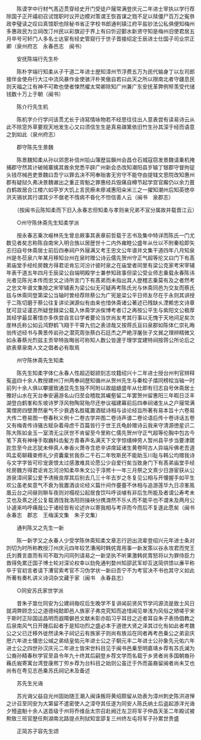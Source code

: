 <!-- { "loadSidebar": true } -->
　　陈谟字中行材气髙迈贯穿经史开门受徒户屦常满登庆元二年进士宰执以学行荐除国子正开禧初召试馆职时议开边模对策谓王恢首谋之戮不足以赎僵尸百万之寃叅政李璧读之叹曰真馆职也除秘书省正字校书郎通判镇江府平盐钞法公私俱便知梅州多惠政民为立祠改汀州民以彩旗迎于界上有曰忻迎鄞水新贤守知是梅州旧使君居五月卒号可轩门人多名士达宦有经史管窥行于世子晋接绍定壬辰进士仕国子司业宗正卿（泉州府志　永春邑志　闽书）

　　安抚陈端行先生朴

　　陈朴字端行知柔从子干道二年进士歴知漳州节浮费五万为民代输身丁以左司郎接伴金使舟行大江中流风暴作金使骇汗朴笑傲自若曰此天之所以限南北者守疆息民则天福之江有神不可欺也使者悚然擢太常卿除知广州兼广东安抚革弊例帑羡受代储钱数十万上于朝（闽书）

　　陈介行先生机

　　陈机字介行学问该贯尤长于诗冩情咏物若不经思往往出人意表尝有读易诗云从此不除窓外草要观天地发生心又曰须信生生是真易疎篱依旧竹生孙其深于经而语意之到如此（泉州府志）

　　郡守陈先生景魏

　　陈景魏知柔从孙以郊恩补信州铅山簿歴监贑州会昌仓石城寇窃发景魏请乗机掩捕郡守然其计破贼寨擒其酋余党悉平辟广州新会丞改知潮阳县岁输丁银郡守督拘锭头钱尽械邑吏景魏曰吾宁以罪去决不阿奉贻害无穷守不能夺由提辖文思院改知惠州郡有疑狱久弗决景魏谳出之重正胥魁之罪惠经兵毁痛自樽节起学宫官廨仍以余力葺白鹤故居合江楼六如亭岁大饥上言民瘵未瘳减惠阳籴米三之一擢知潮州后知英徳卒洪天锡状其行谓其少不倨老不惰病不昏化不怛信善人云（闽书　泉郡志）

　　（按闽书云陈知柔而下旧入永春志但知柔与孝则亲兄弟不冝分属故并载晋江云）

　　○州守陈休斋先生知柔学派

　　按永春志乗次崕林先生曾总厥事其表章前哲载于志书及集中特详而陈氏一门尤数见者矣志称陈自南宋入明合族以居歴世十二内外雍睦公盛年从仕以不附秦桧即矢志归自号休斋居士前后四奉祠户外屦满又考王忠文公年谱并文集干道四年八月知泉州是冬莅泉六年某月移知台州在泉时赠公诗云儒先贺州守正气超等伦又曰门下有髙弟庙堂手经纶房魏方得君讵肯忘河汾计彼时泉之在庙堂者同里有梁公克家考宋宰辅年表干道五年四月壬辰梁公自端明殿学士兼参知政事但梁公受业师志乗载永春陈讳光者见陈光本传而忠文之诗所言门下有髙弟而未指出其人歴稽志乗莫有及之者然考之忠文年谱文集按之宋宰辅表为梁公似无可疑再考陈氏光与休斋同邑为交友而蔡氏兹与休斋同登第梁公当轴时曽经荐除蔡公为广宪是梁公平日师友尽在于永则其讲授于二陈切磨于蔡公往复讲论渊源似有由来也惜休斋诸公著述已残缺乆湮赖忠文诗章犹可显证谨志所疑登録梁公载入休斋学派俟博考者订之再按公平生与紫阳文公极厚其经学最显著惜亦多佚尝自言曰学者要论当世尚友考其行事以无愧于天地间足矣次崖林氏称公如云鸿野鹤飞翔于干霄九仞之表谅哉又按蒋氏亘曰泉郡如陈体仁崇礼晦翁传述经书与黄景传岩孙之潜究周张蔡白石廷杰之严絶浮屠张子文巽之理辨精微又如永春蔡光烈兹主贡举特抜晦翁可称知人数公皆邃于理学宜建特祠按蒋公所论后之欲表章泉南人文之倡者必有取焉

　　州守陈休斋先生知柔

　　陈先生知柔字体仁永春人性超迈聪颕刻志坟籍绍兴十二年进士授台州判官辨释寃盗四十余人教授建州汀州两奉祠歴知循州从贺州先生与秦桧子熺同榜桧当轴一时前列十余人俱以攀援致通显先生独不阿附以故龃龉盛年从仕即有归志自号休斋居士雅好山水在天台奉安遍游名山归至会稽耽其巗壑留二年罢贺州留惠阳三年暇日泛丰湖登白鹤峯和东坡诗罗浮风物陶冩殆尽还参议福建幕前后四奉祠诸生从之户屦常满寓僧房四壁萧然豪气不少衰遇名胜辄置酒赋诗相与谈论经旨所著有易本旨十六卷易大传二卷易图一卷春秋义例十二卷古学并图二卷诗声谱二卷论语后传十卷诗话五卷又有梅青传诗骚古赋杂着毋虑千百篇皆行于世王氏龟龄赠诗云我来守清源徳星识二陈大陈如金玉一室清无尘厌世不肯留至今里称仁儒先贺州守正气超等伦胸中包古今笔下真有神唾手取巍科齿髪方青春声名满天下文字惊缙绅劳人暂州县平步当要津蹉跎忽至今此志犹未伸真人奉香火萧寺含悲辛讲席延诸生黄卷呵古人异端斥佛老吾道鸣孟荀聊藉束修礼少资囊槖贫我忝二千石二年牧斯民不能助玉川耻与韩公均赠我诗与文字字皆可珍宠褒恨太过感激难具论愿公少自爱行矣当致身门下有髙弟庙堂手经纶房魏方得君讵肯忘河汾知柔卒朱文公于淳熈十一年三月祭之文熹少日游宦获从公游泉漳间蒙公爱予诱掖良厚其后别去几三十年去岁之冬复见公相与开懐握手如平生欢公虽老矣意气不衰为我置酒谈论经义篇什间作亹亹不休相与追游莲华九日凉峯鳯凰云台之间昼则聨车夜则对榻视公起居食饮呌呼谈噱有非后生所能及者谓公寿考未艾也及熹之还公复载酒饯我洛阳则操袂分携潸然不乐乆而不能平也不谓未及两月公讣遽来呜呼痛哉公于诸经皆有论述许以寄我相与考评而今而后不复遂此愿矣（闽书　永春志　郡志　王梅溪文集　朱子文集）

　　通判陈又之先生一新

　　陈一新字又之永春人少受学陈休斋知柔文章志行迥出流辈登绍兴元年进士条对剀切为时所称教授汀州庆元四年较艺漕闱时韩侂胄用事一新发策以谷永攻君而党王氏刘蕡言直而有司不取为问同列请易之一新坚执不听果激韩侂胄怒将以为罪侍臣力救得免累迁国子博士轮对深论权幸以劾免通判婺州知邵武军却互送简供馈以亷平称卒于官初言者请下漕官索考官不习伪学状一新曰吾宁不为考官决不书也其守义如此所著有奏札讲义诗词杂文藏于家（闽书　永春县志）

　　○同安苏氏家世学派

　　昔朱子筮仕同安为公建祠毎叹后生晚学不复讲闻前贤风节学问源流是致士风日就凋弊顾念公之道德纯懿即邑人族家子弗克究知而追惜闻见单浅为风俗之陋嗟乎宋于斯时正际国运昌明而遐陬僻邑文献未彰亦蹈习乎耳目之近者耳自朱子表扬倡教之后泉南风气日开踵后起者于是知功烈之盛必本于道徳大贤之泽其过化有如此者考魏公之父已迁移外徙然读朱子祠记云有族家子则尚有族泒在同者再考邑乗公之弟衮庆厯六年进士懐忠公缄之弟结皇佑元年进士公之子駉元丰二年进士公孙象先元佑六年进士公之四世孙汉庆元二年进士皆宋世科目见于闽书邑乗至明嘉靖乡荐有苏氏澜为公裔孙精春秋学官至县令年九十终其后嗣登乡荐文学而名载于乡贤者尚多国朝裔孙蘓氏峩寄寓台湾登康熈丁夘乡荐为台科目之始则公虽迁于外而苖裔留闽者尚未艾也尚有在粤见志邑乗苏氏祠记未及备述

　　苏先生光诲

　　苏光诲父益自光州固始随王潮入闽诛叛将黄绍颇留从効表为漳州刺史陈洪进惮之计召至同安为大第留不遣密使人之漳夺其任遂为同安人陈氏纳土后盗起游洋光诲夕殪盗魁十余人送首级于州将乔维岳太宗召赴阙迁左卫将军子仲昌天圣二年殿试被勲致三班官歴任荆湖南北路提点刑狱知宜邵复三州终左屯将军子孙累世贵盛

　　正简苏子容先生颂

